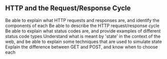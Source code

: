 ## HTTP and the Request/Response Cycle
Be able to explain what HTTP requests and responses are, and identify the components of each
Be able to describe the HTTP request/response cycle
Be able to explain what status codes are, and provide examples of different status code types
Understand what is meant by 'state' in the context of the web, and be able to explain some techniques that are used to simulate state
Explain the difference between GET and POST, and know when to choose each